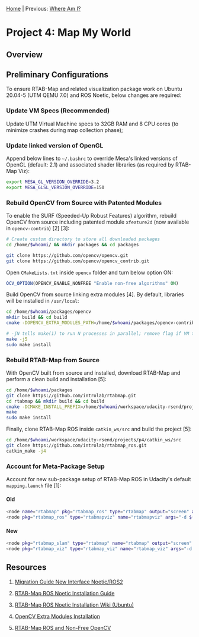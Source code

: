 [Home](../../README.md) | Previous: [Where Am I?](../p3/p3-where-am-i.md)

# Project 4: Map My World

## Overview

## Preliminary Configurations

To ensure RTAB-Map and related visualization package work on Ubuntu 20.04-5 (UTM QEMU 7.0) and ROS Noetic, below changes are required:

### Update VM Specs (Recommended)

Update UTM Virtual Machine specs to 32GB RAM and 8 CPU cores (to minimize crashes during map collection phase);

### Update linked version of OpenGL

Append below lines to `~/.bashrc` to override Mesa's linked versions of OpenGL (default: 2.1) and associated shader libraries (as required by RTAB-Map Viz):

```bash
export MESA_GL_VERSION_OVERRIDE=3.2
export MESA_GLSL_VERSION_OVERRIDE=150
```

### Rebuild OpenCV from Source with Patented Modules

To enable the SURF (Speeded-Up Robust Features) algorithm, rebuild OpenCV from source including patented module `xfeature2d` (now available in `opencv-contrib`) [2] [3]:

```bash
# Create custom directory to store all downloaded packages
cd /home/$whoami/ && mkdir packages && cd packages

git clone https://github.com/opencv/opencv.git
git clone https://github.com/opencv/opencv_contrib.git
```

Open `CMakeLists.txt` inside `opencv` folder and turn below option ON:

```cmake
OCV_OPTION(OPENCV_ENABLE_NONFREE "Enable non-free algorithms" ON)
```

Build OpenCV from source linking extra modules [4]. By default, libraries will be installed in `/usr/local`:

```bash
cd /home/$whoami/packages/opencv
mkdir build && cd build
cmake -DOPENCV_EXTRA_MODULES_PATH=/home/$whoami/packages/opencv-contrib/modules /home/$whoami/packages/opencv

# -jN tells make(1) to run N processes in parallel; remove flag if VM tends to crash, or use -j1
make -j5
sudo make install
```

### Rebuild RTAB-Map from Source

With OpenCV built from source and installed, download RTAB-Map and perform a clean build and installation [5]:

```bash
cd /home/$whoami/packages
git clone https://github.com/introlab/rtabmap.git
cd rtabmap && mkdir build && cd build
cmake -DCMAKE_INSTALL_PREFIX=/home/$whoami/workspace/udacity-rsend/projects/p4/catkin_ws/devel ..
make
sudo make install
```

Finally, clone RTAB-Map ROS inside `catkin_ws/src` and build the project [5]:

```bash
cd /home/$whoami/workspace/udacity-rsend/projects/p4/catkin_ws/src
git clone https://github.com/introlab/rtabmap_ros.git
catkin_make -j4
```

### Account for Meta-Package Setup

Account for new sub-package setup of RTAB-Map ROS in Udacity's default `mapping.launch` file [1]:

#### Old

```bash
<node name="rtabmap" pkg="rtabmap_ros" type="rtabmap" output="screen" args="--delete_db_on_start">
<node pkg="rtabmap_ros" type="rtabmapviz" name="rtabmapviz" args="-d $(find rtabmap_ros)/launch/config/rgbd_gui.ini" output="screen">
```

#### New

```bash
<node pkg="rtabmap_slam" type="rtabmap" name="rtabmap" output="screen" args="--delete_db_on_start">
<node pkg="rtabmap_viz" type="rtabmap_viz" name="rtabmap_viz" args="-d $(find rtabmap_viz)/launch/config/rgbd_gui.ini" output="screen">
```

## Resources

1. [Migration Guide New Interface Noetic/ROS2](http://wiki.ros.org/rtabmap_ros#rtabmap_ros.2Fnoetic_and_newer.Migration_Guide_New_Interface_Noetic.2FROS2)

2. [RTAB-Map ROS Noetic Installation Guide](https://github.com/introlab/rtabmap_ros)

3. [RTAB-Map ROS Noetic Installation Wiki (Ubuntu)](https://github.com/introlab/rtabmap/wiki/Installation#ubuntu)

4. [OpenCV Extra Modules Installation](https://github.com/opencv/opencv_contrib)

5. [RTAB-Map ROS and Non-Free OpenCV](https://answers.ros.org/question/232015/problem-with-rtabmap_ros-and-nonfree-opencv/)
